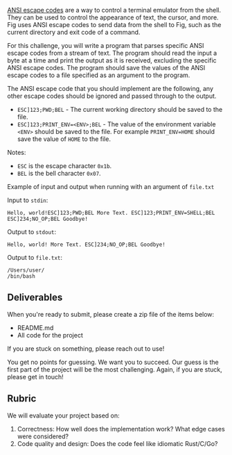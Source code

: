 [ANSI escape codes](https://en.wikipedia.org/wiki/ANSI_escape_code) are a way to control a terminal emulator from the shell. They can be used to control the appearance of text, the cursor, and more. Fig uses ANSI escape codes to send data from the shell to Fig, such as the current directory and exit code of a command.

For this challenge, you will write a program that parses specific ANSI escape codes from a stream of text. The program should read the input a byte at a time and print the output as it is received, excluding the specific ANSI escape codes. The program should save the values of the ANSI escape codes to a file specified as an argument to the program.

The ANSI escape code that you should implement are the following, any other escape codes should be ignored and passed through to the output.

- `ESC]123;PWD;BEL` - The current working directory should be saved
to the file.
- `ESC]123;PRINT_ENV=<ENV>;BEL` - The value of the environment variable
`<ENV>` should be saved to the file. For example `PRINT_ENV=HOME` should
save the value of `HOME` to the file.

Notes:

- `ESC` is the escape character `0x1b`.
- `BEL` is the bell character `0x07`.

Example of input and output when running with an argument of `file.txt`

Input to `stdin`:

```
Hello, world!ESC]123;PWD;BEL More Text. ESC]123;PRINT_ENV=SHELL;BEL ESC]234;NO_OP;BEL Goodbye!
```

Output to `stdout`:

```
Hello, world! More Text. ESC]234;NO_OP;BEL Goodbye!
```

Output to `file.txt`:

```
/Users/user/
/bin/bash
```

## Deliverables

When you're ready to submit, please create a zip file of the items below:

- README.md
- All code for the project

If you are stuck on something, please reach out to use!

You get no points for guessing. We want you to succeed. Our guess is the first part of the project will be the most challenging. Again, if you are stuck, please get in touch!

## Rubric

We will evaluate your project based on:

1. Correctness: How well does the implementation work? What edge cases were considered?
2. Code quality and design: Does the code feel like idiomatic Rust/C/Go?
